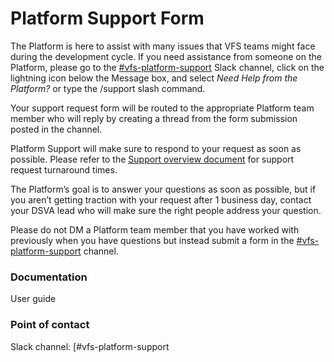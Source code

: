 <h1 >Platform Support Form</h1>
<p>The Platform is here to assist with many issues that VFS teams might face during the development cycle. If you need assistance from someone on the Platform, please go to the <a href='https://dsva.slack.com/archives/CBU0KDSB1'>#vfs-platform-support</a> Slack channel, click on the lightning icon below the Message box, and select <em>Need Help from the Platform?</em> or type the /support slash command.</p>
<p>Your support request form will be routed to the appropriate Platform team member who will reply by creating a thread from the form submission posted in the channel.</p>
<p>Platform Support will make sure to respond to your request as soon as possible. Please refer to the <a href='https://depo-platform-documentation.scrollhelp.site/support/Support-overview.604012552.html'>Support overview document</a> for support request turnaround times.</p>
<p>The Platform’s goal is to answer your questions as soon as possible, but if you aren’t getting traction with your request after 1 business day, contact your DSVA lead who will make sure the right people address your question.</p>
<p>Please do not DM a Platform team member that you have worked with previously when you have questions but instead submit a form in the <a href='https://dsva.slack.com/channels/vfs-platform-support'>#vfs-platform-support</a> channel.</p>
<h3 >Documentation</h3>
<p>User guide </p>
<h3 >Point of contact</h3>
<p>Slack channel: [#vfs-platform-support</p>

